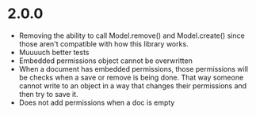 # 2.0.0

- Removing the ability to call Model.remove() and Model.create() since those aren't compatible with how this library works.
- Muuuuch better tests
- Embedded permissions object cannot be overwritten
- When a document has embedded permissions, those permissions will be checks when a save or remove is being done. That way someone cannot write to an object in a way that changes their permissions and then try to save it.
- Does not add permissions when a doc is empty